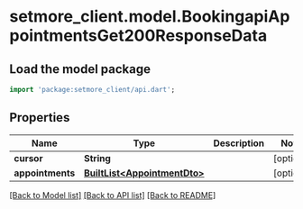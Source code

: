 # setmore_client.model.BookingapiAppointmentsGet200ResponseData

## Load the model package
```dart
import 'package:setmore_client/api.dart';
```

## Properties
Name | Type | Description | Notes
------------ | ------------- | ------------- | -------------
**cursor** | **String** |  | [optional] 
**appointments** | [**BuiltList&lt;AppointmentDto&gt;**](AppointmentDto.md) |  | [optional] 

[[Back to Model list]](../README.md#documentation-for-models) [[Back to API list]](../README.md#documentation-for-api-endpoints) [[Back to README]](../README.md)


